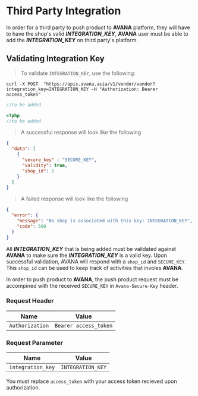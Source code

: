 # Third Party Integration

In order for a third party to push product to **AVANA** platform, they will have to have the shop's valid ***INTEGRATION_KEY***, **AVANA** user must be able to add the ***INTEGRATION_KEY*** on third party's platform.



## Validating Integration Key

> To validate `INTEGRATION_KEY`, use the following:

```shell
curl -X POST  "https://apis.avana.asia/v1/vendor/vendor?integration_key=INTEGRATION_KEY -H "Authorization: Bearer access_token"
```
```javascript
//to be added
```

```php
<?php
//to be added
```
> A successful response will look like the following

```json
{
  "data": [
    {
      "secure_key" : "SECURE_KEY",
      "validity": true,
      "shop_id": 1
    }
  ]
}
```

> A failed response will look like the following

```json
{
  "error": {
    "message": "No shop is associated with this key: INTEGRATION_KEY",
    "code": 500
  }
}
```

All ***INTEGRATION_KEY*** that is being added must be validated against **AVANA** to make sure the ***INTEGRATION_KEY*** is a valid key. Upon successful validation, AVANA will respond with a `shop_id` and `SECURE_KEY`. This `shop_id` can be used to keep track of activities that involes **AVANA**.

In order to push product to **AVANA**, the push product request must be accompined with the received `SECURE_KEY` in `Avana-Secure-Key` header.

### Request Header
Name | Value
--- | ---
`Authorization` | `Bearer access_token`

### Request Parameter
Name | Value
--- | ---
`integration_key` | `INTEGRATION_KEY`

<aside class="notice">
You must replace <code>access_token</code> with your access token recieved upon authorization.
</aside>

